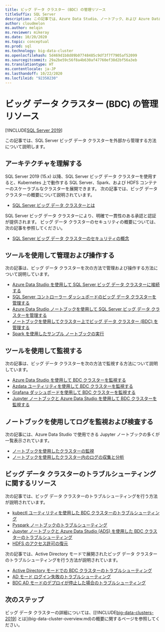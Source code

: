 ```yaml
---
title: ビッグ データ クラスター (BDC) の管理リソース
titleSuffix: SQL Server
description: この記事では、Azure Data Studio、ノートブック、および Azure Data CLI (azdata) コマンドを使用して、ビッグ データ クラスターの状態を表示する方法について説明します。
author: cloudmelon
ms.author: melqin
ms.reviewer: mikeray
ms.date: 10/20/2020
ms.topic: conceptual
ms.prod: sql
ms.technology: big-data-cluster
ms.openlocfilehash: 5d469d1b8d89b07748485c9df3f7f7905af52099
ms.sourcegitcommit: 29a2be59c56f8a4b630af47760ef38d2bf56a3eb
ms.translationtype: HT
ms.contentlocale: ja-JP
ms.lasthandoff: 10/22/2020
ms.locfileid: "92358230"
---
```

# <a name="administration-resources-for-big-data-clusters-bdc"></a>ビッグ データ クラスター (BDC) の管理リソース 

[!INCLUDE[SQL Server 2019](../includes/applies-to-version/sqlserver2019.md)]

この記事では、SQL Server ビッグ データ クラスターを外部から管理する方法について説明します。

## <a name="know-your-architecture"></a>アーキテクチャを理解する

SQL Server 2019 (15.x) 以降、SQL Server ビッグ データ クラスターを使用すると、Kubernetes 上で動作する SQL Server、Spark、および HDFS コンテナーのスケーラブルなクラスターを展開できます。 次の記事では、ビッグ データ クラスターの概要について説明されています。
- [SQL Server ビッグ データ クラスターとは](big-data-cluster-overview.md)

SQL Server ビッグ データ クラスターにより、明確で一貫性のある承認と認証が提供されます。 ビッグ データ クラスターのセキュリティの概要については、次の記事を参照してください。
- [SQL Server ビッグ データ クラスターのセキュリティの概念](concept-security.md)

## <a name="manage-and-operate-with-tools"></a>ツールを使用して管理および操作する

次の記事は、ビッグ データ クラスターを次の方法で管理および操作する方法について説明しています。 

- [Azure Data Studio を使用して SQL Server ビッグ データ クラスターに接続する](connect-to-big-data-cluster.md)
- [SQL Server コントローラー ダッシュボードのビッグ データ クラスターを管理する](manage-with-controller-dashboard.md)
- [Azure Data Studio ノートブックを使用して SQL Server ビッグ データ クラスターを管理する](notebooks-manage-bdc.md)
- [ノートブックを使用してクラスター上でビッグ データ クラスター (BDC) を管理する](cluster-manage-notebooks.md)
- [Spark を使用したサンプル ノートブックの実行](notebooks-tutorial-spark.md)

## <a name="monitor-with-tools"></a>ツールを使用して監視する

次の記事は、ビッグ データ クラスターを次の方法で監視する方法について説明しています。 

- [Azure Data Studio を使用して BDC クラスターを監視する](cluster-monitor-ads.md)
- [Azdata ユーティリティを使用して BDC クラスターを監視する](cluster-monitor-cmdlet.md)
- [Grafana ダッシュボードを使用して BDC クラスターを監視する](cluster-monitor-grafana.md)
- [Jupyter ノートブックと Azure Data Studio を使用して BDC クラスターを監視する](cluster-monitor-notebooks.md)

## <a name="monitor-and-inspect-logs-with-notebooks"></a>ノートブックを使用してログを監視および検査する

次の記事には、Azure Data Studio で使用できる Jupyter ノートブックの多くが一覧表示されています。

- [ノートブックを使用したクラスターの監視](cluster-monitor-notebooks.md)
- [ノートブックを使用したクラスター内のログの収集と分析](cluster-logging-notebooks.md)

## <a name="big-data-clusters-troubleshooting-resources"></a>ビッグ データ クラスターのトラブルシューティングに関するリソース

次の記事では、ビッグ データ クラスターのトラブルシューティングを行う方法が説明されています。

- [kubectl ユーティリティを使用した BDC クラスターのトラブルシューティング](cluster-troubleshooting-commands.md) 
- [Pyspark ノートブックのトラブルシューティング](troubleshoot-pyspark-notebook.md)
- [Jupyter ノートブックと Azure Data Studio (ADS) を使用した BDC クラスターのトラブルシューティング](cluster-troubleshooter-notebooks.md)
- [HDFS のアクセス許可の復元](troubleshoot-hdfs-restore-admin.md)

次の記事では、Active Directory モードで展開されたビッグ データ クラスターのトラブルシューティングを行う方法が説明されています。
- [Active Directory モードでの BDC クラスターのトラブルシューティング](troubleshoot-active-directory.md) 
- [AD モード ログイン失敗のトラブルシューティング](troubleshoot-ad-login-failed-untrusted-domain.md)
- [BDC AD モードのデプロイが停止した場合のトラブルシューティング](troubleshoot-ad-reverse-lookup-zone.md)

## <a name="next-steps"></a>次のステップ

ビッグ データ クラスターの詳細については、[[!INCLUDE[big-data-clusters-2019](../includes/ssbigdataclusters-ss-nover.md)] とは](big-data-cluster-overview.md)の概要に関するページを参照してください。